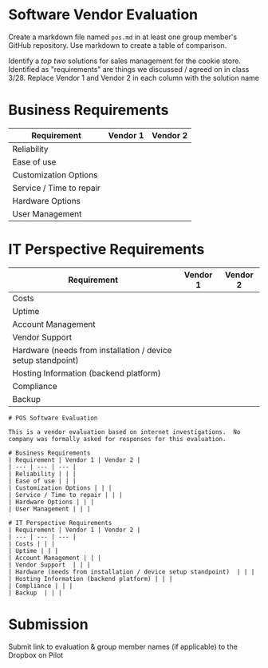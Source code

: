 # Software Vendor Evaluation

Create a markdown file named `pos.md` in at least one group member's GitHub repository.  Use markdown to create a table of comparison.

Identify a *top two* solutions for sales management for the cookie store.  Identified as "requirements" are things we discussed / agreed on in class 3/28.  Replace Vendor 1 and Vendor 2 in each column with the solution name

# Business Requirements
| Requirement | Vendor 1 | Vendor 2 |
| --- | --- | --- |
| Reliability | | |
| Ease of use | | |
| Customization Options | | |
| Service / Time to repair | | |
| Hardware Options | | |
| User Management | | |

# IT Perspective Requirements
| Requirement | Vendor 1 | Vendor 2 |
| --- | --- | --- |
| Costs | | |
| Uptime | | |
| Account Management | | |
| Vendor Support  | | |
| Hardware (needs from installation / device setup standpoint)  | | |
| Hosting Information (backend platform) | | |
| Compliance | | |
| Backup  | | |

```
# POS Software Evaluation

This is a vendor evaluation based on internet investigations.  No company was formally asked for responses for this evaluation.

# Business Requirements
| Requirement | Vendor 1 | Vendor 2 |
| --- | --- | --- |
| Reliability | | |
| Ease of use | | |
| Customization Options | | |
| Service / Time to repair | | |
| Hardware Options | | |
| User Management | | |

# IT Perspective Requirements
| Requirement | Vendor 1 | Vendor 2 |
| --- | --- | --- |
| Costs | | |
| Uptime | | |
| Account Management | | |
| Vendor Support  | | |
| Hardware (needs from installation / device setup standpoint)  | | |
| Hosting Information (backend platform) | | |
| Compliance | | |
| Backup  | | |
```


# Submission

Submit link to evaluation & group member names (if applicable) to the Dropbox on Pilot